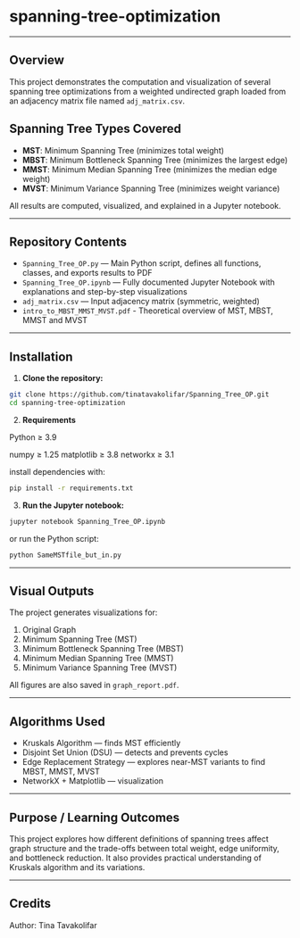 # spanning-tree-optimization
---
## Overview

This project demonstrates the computation and visualization of several spanning tree optimizations from a weighted undirected graph loaded from an adjacency matrix file named `adj_matrix.csv`.

## Spanning Tree Types Covered

- **MST**: Minimum Spanning Tree (minimizes total weight)  
- **MBST**: Minimum Bottleneck Spanning Tree (minimizes the largest edge)  
- **MMST**: Minimum Median Spanning Tree (minimizes the median edge weight)  
- **MVST**: Minimum Variance Spanning Tree (minimizes weight variance)  

All results are computed, visualized, and explained in a Jupyter notebook.

---

## Repository Contents

- `Spanning_Tree_OP.py` — Main Python script, defines all functions, classes, and exports results to PDF  
- `Spanning_Tree_OP.ipynb` — Fully documented Jupyter Notebook with explanations and step-by-step visualizations  
- `adj_matrix.csv` — Input adjacency matrix (symmetric, weighted)   
- `intro_to_MBST_MMST_MVST.pdf` - Theoretical overview of MST, MBST, MMST and MVST

---

## Installation

1. **Clone the repository:**  
```bash
git clone https://github.com/tinatavakolifar/Spanning_Tree_OP.git
cd spanning-tree-optimization
```

2. **Requirements**

Python ≥ 3.9

numpy ≥ 1.25
matplotlib ≥ 3.8
networkx ≥ 3.1

install dependencies with:
```bash
pip install -r requirements.txt
```

3. **Run the Jupyter notebook:**  

```bash
jupyter notebook Spanning_Tree_OP.ipynb
```
or run the Python script:
```bash
python SameMSTfile_but_in.py
```

---

## Visual Outputs

The project generates visualizations for:

1. Original Graph
2. Minimum Spanning Tree (MST)
3. Minimum Bottleneck Spanning Tree (MBST)
4. Minimum Median Spanning Tree (MMST)
5. Minimum Variance Spanning Tree (MVST)

All figures are also saved in `graph_report.pdf`.

---

## Algorithms Used

- Kruskals Algorithm — finds MST efficiently
- Disjoint Set Union (DSU) — detects and prevents cycles
- Edge Replacement Strategy — explores near-MST variants to find MBST, MMST, MVST
- NetworkX + Matplotlib — visualization

---

## Purpose / Learning Outcomes

This project explores how different definitions of spanning trees affect graph structure and the trade-offs between total weight, edge uniformity, and bottleneck reduction. It also provides practical understanding of Kruskals algorithm and its variations.

---

## Credits

Author: Tina Tavakolifar  
